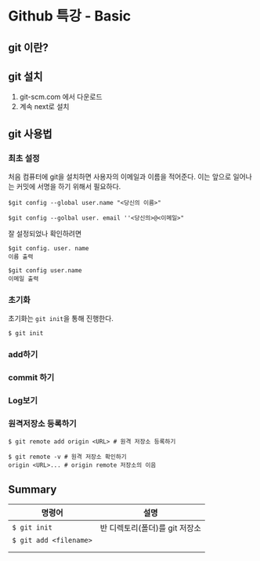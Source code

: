 # Github 특강 - Basic

## git 이란?

## git 설치

1. git-scm.com 에서 다운로드
2. 계속 next로 설치

## git 사용법

### 최초 설정

처음 컴퓨터에 git을 설치하면 사용자의 이메일과 이름을 적어준다. 이는 앞으로 일어나는 커밋에 서명을 하기 위해서 필요하다.

```
$git config --global user.name "<당신의 이름>"

$git config --golbal user. email ''<당신의>@<이메일>"
```

잘 설정되었나 확인하려면

```
$git config. user. name
이름 출력

$git config user.name
이메일 출력
```



### 초기화

초기화는 `git init`을 통해 진행한다. 

```
$ git init
```



### add하기

### commit 하기

### Log보기

### 원격저장소 등록하기

```
$ git remote add origin <URL> # 원격 저장소 등록하기

$ git remote -v # 원격 저장소 확인하기
origin <URL>... # origin remote 저장소의 이음
```





## Summary

| 명령어                 | 설명                           |
| ---------------------- | ------------------------------ |
| `$ git init`           | 반 디렉토리(폴더)를 git 저장소 |
| `$ git add <filename>` |                                |
|                        |                                |
|                        |                                |



